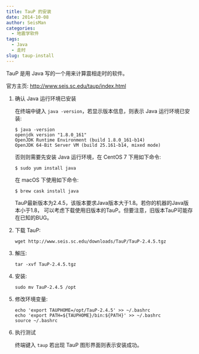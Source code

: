 ```yaml
---
title: TauP 的安装
date: 2014-10-08
author: SeisMan
categories:
  - 地震学软件
tags:
  - Java
  - 走时
slug: taup-install
---
```


TauP 是用 Java 写的一个用来计算震相走时的软件。

官方主页: <http://www.seis.sc.edu/taup/index.html>

<!--more-->

1.  确认 Java 运行环境已安装

    在终端中键入 `java -version`，若显示版本信息，则表示 Java 运行环境已安装:

        $ java -version
        openjdk version "1.8.0_161"
        OpenJDK Runtime Environment (build 1.8.0_161-b14)
        OpenJDK 64-Bit Server VM (build 25.161-b14, mixed mode)

    否则则需要先安装 Java 运行环境，在 CentOS 7 下用如下命令:

        $ sudo yum install java

    在 macOS 下使用如下命令:

        $ brew cask install java

    TauP最新版本为2.4.5，该版本要求Java版本大于1.8。若你的机器的Java版本小于1.8，
    可以考虑下载使用旧版本的TauP。但要注意，旧版本TauP可能存在已知的BUG。

2.  下载 TauP:

        wget http://www.seis.sc.edu/downloads/TauP/TauP-2.4.5.tgz

3.  解压:

        tar -xvf TauP-2.4.5.tgz

4.  安装:

        sudo mv TauP-2.4.5 /opt

5.  修改环境变量:

        echo 'export TAUPHOME=/opt/TauP-2.4.5' >> ~/.bashrc
        echo 'export PATH=${TAUPHOME}/bin:${PATH}' >> ~/.bashrc
        source ~/.bashrc

6.  执行测试

    终端键入 `taup` 若出现 TauP 图形界面则表示安装成功。
